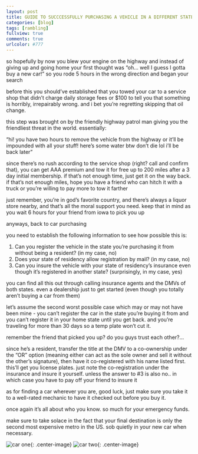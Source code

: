 ```yaml
---
layout: post
title: GUIDE TO SUCCCESSFULLY PURCHASING A VEHICLE IN A DIFFERENT STATE WHILE NOT COMPLETELY ABANDONING YOUR OLD ONE	
categories: [blog]
tags: [rambling]
fullview: true
comments: true
urlcolor: #777
---
```


so hopefully by now you blew your engine on the highway and instead of giving up and going home your first thought was “oh… well I guess I gotta buy a new car!” so you rode 5 hours in the wrong direction and began your search

before this you should’ve established that you towed your car to a service shop that didn’t charge daily storage fees or $100 to tell you that something is horribly, irrepairably wrong. and i bet you’re regretting skipping that oil change. 

this step was brought on by the friendly highway patrol man giving you the friendliest threat in the world. essentially: 

“hi! you have two hours to remove the vehicle from the highway or it’ll be impounded with all your stuff! here’s some water btw don’t die lol i’ll be back later”

since there’s no rush according to the service shop (right? call and confirm that), you can get AAA premium and tow it for free up to 200 miles after a 3 day initial membership. if that’s not enough time, just get it on the way back. if that’s not enough miles, hope you have a friend who can hitch it with a truck or you’re willing to pay more to tow it farther

just remember, you’re in god’s favorite country, and there’s always a liquor store nearby, and that’s all the moral support you need. keep that in mind as you wait 6 hours for your friend from iowa to pick you up

anyways, back to car purchasing

you need to establish the following information to see how possible this is:

1. Can you register the vehicle in the state you’re purchasing it from without being a resident? (in my case, no)
2. Does your state of residency allow registration by mail? (in my case, no)
3. Can you insure the vehicle with your state of residency’s insurance even though it’s registered in another state? (surprisingly, in my case, yes)

you can find all this out through calling insurance agents and the DMVs of both states. even a dealership just to get started (even though you totally aren’t buying a car from them)

let’s assume the second worst possible case which may or may not have been mine - you can’t register the car in the state you’re buying it from and you can’t register it in your home state until you get back. and you’re traveling for more than 30 days so a temp plate won’t cut it. 

remember the friend that picked you up? do you guys trust each other?…

since he’s a resident, transfer the title at the DMV to a co-ownership under the “OR” option (meaning either can act as the sole owner and sell it without the other’s signature), then have it co-registered with his name listed first. this’ll get you license plates. just note the co-registration under the insurance and insure it yourself. unless the answer to #3 is also no.. in which case you have to pay off your friend to insure it

as for finding a car wherever you are, good luck, just make sure you take it to a well-rated mechanic to have it checked out before you buy it.

once again it’s all about who you know. so much for your emergency funds.

make sure to take solace in the fact that your final destination is only the second most expensive metro in the US. sob quietly in your new car when necessary. 

![car one]({{site.url}}/assets/media/bye.jpg){: .center-image}
![car two]({{site.url}}/assets/media/hello.jpg){: .center-image}
